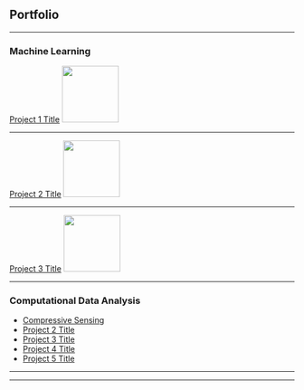 ## Portfolio

---

### Machine Learning

[Project 1 Title](/pdf/sample_presentation.pdf)
<img src="images/dummy_thumbnail.jpg?raw=true" width="100" height="100"/>

---
[Project 2 Title](/pdf/sample_presentation.pdf)
<img src="images/dummy_thumbnail.jpg?raw=true" width="100" height="100"/>

---
[Project 3 Title](http://example.com/)
<img src="images/dummy_thumbnail.jpg?raw=true" width="100" height="100"/>

---

### Computational Data Analysis

- [Compressive Sensing](Compressive_Sensing.pdf)
- [Project 2 Title](http://example.com/)
- [Project 3 Title](http://example.com/)
- [Project 4 Title](http://example.com/)
- [Project 5 Title](http://example.com/)

---




---

